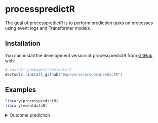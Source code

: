 
<!-- README.md is generated from README.Rmd. Please edit that file -->

# processpredictR

<!-- badges: start -->
<!-- badges: end -->

The goal of processpredictR is to perform prediction tasks on processes
using event logs and Transformer models.

## Installation

You can install the development version of processpredictR from
[GitHub](https://github.com/) with:

``` r
# install.packages("devtools")
devtools::install_github("bupaverse/processpredictR")
```

## Examples

``` r
library(processpredictR)
library(eventdataR)
```

<details>
<summary>
Outcome prediction
</summary>
<p>

### preprocess dataset

``` r
df <- prepare_examples_dt(patients, task = "outcome")
df
```

### split dataset into train- and test dataset

``` r
set.seed(123)
split <- split_train_test(df, split = 0.7)
split
split$train_df -> train
split$test_df -> test
```

### define transformer model

``` r
model <- create_model(df)
model
```

### compile transformer model

``` r
compile(model)
```

### fit transformer model

``` r
fit(model, train, num_epochs = 5, batch_size = 10)
```

### predict on test data

``` r
result <- predict(model, test)
result
```

### evaluate

``` r
result <- evaluate(model, test)
result
```

### visualize with tensorboard

``` r
tensorboard(log_dir = "tensorboard/")
```

## Attribution

This repository is based on the ProcessTransformer library by Buksh et
al. Citation: Zaharah A. Bukhsh, Aaqib Saeed, & Remco M. Dijkman.
(2021). “ProcessTransformer: Predictive Business Process Monitoring with
Transformer Network”. arXiv preprint arXiv:2104.00721
